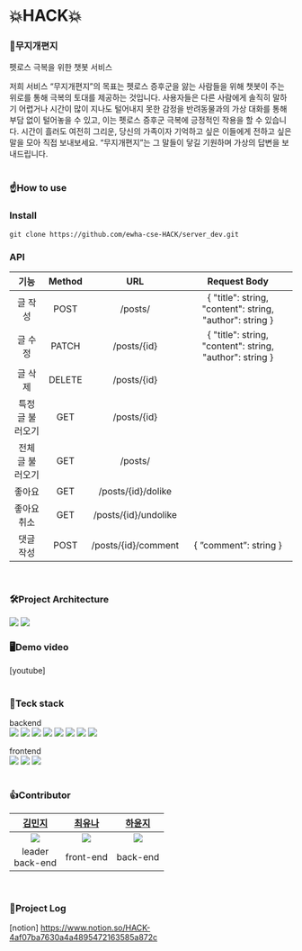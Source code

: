 # 💥HACK💥
### 🌈무지개편지
펫로스 극복을 위한 챗봇 서비스

저희 서비스 “무지개편지”의 목표는 펫로스 증후군을 앓는 사람들을 위해 챗봇이 주는 위로를 통해 극복의 토대를 제공하는 것입니다. 사용자들은 다른 사람에게 솔직히 말하기 어렵거나 시간이 많이 지나도 털어내지 못한 감정을 반려동물과의 가상 대화를 통해 부담 없이 털어놓을 수 있고, 이는 펫로스 증후군 극복에 긍정적인 작용을 할 수 있습니다. 시간이 흘러도 여전히 그리운, 당신의 가족이자 기억하고 싶은 이들에게 전하고 싶은 말을 모아 직접 보내보세요. “무지개편지”는 그 말들이 닿길 기원하며 가상의 답변을 보내드립니다.
<br>
<br>

### ☝️How to use
<h3>Install</h3>

~~~
git clone https://github.com/ewha-cse-HACK/server_dev.git
~~~

<h3>API</h3>
<table>
  <thead>
    <tr>
        <th align=center>기능</td>
        <th align=center>Method</td>
        <th align=center>URL</td>
        <th align=center>Request Body</td>
    </tr>
  </thead>
    <tr>
        <td align=center>글 작성</td>
        <td align=center>POST</td>
        <td align=center>/posts/</td>
        <td align=center>{
          "title": string,
          "content": string,
          "author": string
          }</td>
    </tr>
    <tr>
        <td align=center>글 수정</td>
        <td align=center>PATCH</td>
        <td align=center>/posts/{id}</td>
        <td align=center>{
                "title": string,
                "content": string,
                "author": string
                }</td>
    </tr>
    <tr>
        <td align=center>글 삭제</td>
        <td align=center>DELETE</td>
        <td align=center>/posts/{id}</td>
        <td align=center></td>
    </tr>
    <tr>
        <td align=center>특정 글 불러오기</td>
        <td align=center>GET</td>
        <td align=center>/posts/{id}</td>
        <td align=center></td>
    </tr>
    <tr>
        <td align=center>전체 글 불러오기</td>
        <td align=center>GET</td>
        <td align=center>/posts/</td>
        <td align=center></td>
    </tr>
    <tr>
        <td align=center>좋아요</td>
        <td align=center>GET</td>
        <td align=center>/posts/{id}/dolike</td>
        <td align=center></td>
    </tr>
    <tr>
        <td align=center>좋아요 취소</td>
        <td align=center>GET</td>
        <td align=center>/posts/{id}/undolike</td>
        <td align=center></td>
    </tr>
    <tr>
        <td align=center>댓글 작성</td>
        <td align=center>POST</td>
        <td align=center>/posts/{id}/comment</td>
        <td align=center>{
”comment”: string
}</td>
    </tr>
    
</table>
<br>

### 🛠️Project Architecture
<img src = "https://github.com/ewha-cse-HACK/server_dev/assets/67634926/e9c95b0d-8170-428d-90e8-a281188d8c74">
<img src = "https://github.com/ewha-cse-HACK/server_dev/assets/67634926/ddb06cdf-21e6-430b-ae30-e0b0b8f44260">
<br>

### 🖥️Demo video
[youtube] 
<br>
<br>

### 💪Teck stack
backend <br>
<img src="https://img.shields.io/badge/JAVA-007396?style=for-the-badge&logo=java&logoColor=white"> <img src="https://img.shields.io/badge/spring-6DB33F?style=for-the-badge&logo=spring&logoColor=white"> <img src="https://img.shields.io/badge/spring_boot-6DB33F?style=for-the-badge&logo=spring_boot&logoColor=white"> <img src="https://img.shields.io/badge/nginx-009639?style=for-the-badge&logo=nginx&logoColor=white"> <img src="https://img.shields.io/badge/linux-FCC624?style=for-the-badge&logo=linux&logoColor=black"> <img src="https://img.shields.io/badge/github-181717?style=for-the-badge&logo=github&logoColor=white"> <img src="https://img.shields.io/badge/aws-232F3E?style=for-the-badge&logo=aws&logoColor=white"> <img src="https://img.shields.io/badge/mysql-4479A1?style=for-the-badge&logo=mysql&logoColor=white">

frontend <br>
<img src="https://img.shields.io/badge/HTML5-E34F26?style=for-the-badge&logo=HTML5&logoColor=white"/></a> <img src="https://img.shields.io/badge/CSS3-1572B6?style=for-the-badge&logo=CSS3&logoColor=white"/> <img src="https://img.shields.io/badge/Amazon EC2-FF9900?style=for-the-badge&logo=AmazonEC2&logoColor=white"/></a>
<br>
<br>


### 👍Contributor
<table>
  <thead>
    <tr>
        <th align=center><a href="https://github.com/minji1289">김민지</a></td>
        <th align=center><a href="https://github.com/ehvzmf">최유나</a></td>
        <th align=center><a href="https://github.com/yunji118">하윤지</a></td>
    </tr>
  </thead>
    <tr>
        <td align=center><img src = "https://github.com/ewha-cse-HACK/server_dev/assets/67634926/a65400ba-bb73-4cda-98f8-029c4108ea1f"></td>
        <td align=center><img src = "https://github.com/ewha-cse-HACK/server_dev/assets/67634926/355e9179-5e01-40b3-8358-5fc490c8b634"></td>
        <td align=center><img src = "https://github.com/ewha-cse-HACK/server_dev/assets/67634926/b115675b-ea80-4499-b518-5bac76211d64"></td>
    </tr>
    <tr>
        <td align=center>leader<br>back-end</td>
        <td align=center>front-end</td>
        <td align=center>back-end</td>
    </tr>
</table>
<br>


### 🦶Project Log
[notion] https://www.notion.so/HACK-4af07ba7630a4a4895472163585a872c
